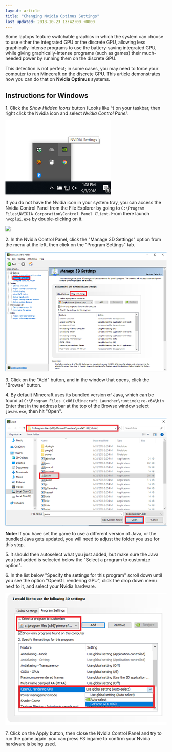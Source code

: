 ```yaml
---
layout: article
title: "Changing Nvidia Optimus Settings"
last_updated: 2018-10-23 13:42:00 +0000
---
```


Some laptops feature switchable graphics in which the system can choose
to use either the integrated GPU or the discrete GPU, allowing less
graphically-intense programs to use the battery-saving integrated GPU,
while giving graphically-intense programs (such as games) their much-needed
power by running them on the discrete GPU.

This detection is not perfect; in some cases, you may need to force your
computer to run Minecraft on the discrete GPU. This article demonstrates
how you can do that on **Nvidia Optimus** systems.

## Instructions for Windows

1\. Click the *Show Hidden Icons* button (Looks like ^) on your taskbar, then right click the Nvidia icon and select
*Nvidia Control Panel*.

![](/static/images/help/nvidia/trayicon.png)

If you do not have the Nvidia icon in your system tray, you can access the Nvidia Control Panel from the File Explorer by going to
`C:\Program Files\NVIDIA Corporation\Control Panel Client`. From there launch `nvcplui.exe` by double-clicking on it.

![](/static/images/help/nvidia/nvfiles.png)

2\. In the Nvidia Control Panel, click the "Manage 3D Settings" option from the menu at the left, then click on the "Program Settings" tab.

![](/static/images/help/nvidia/nvcontrolpanel.png)

3\. Click on the "Add" button, and in the window that opens, click the "Browse" button.

4\. By default Minecraft uses its bundled version of Java, which can be found at `C:\Program Files (x86)\Minecraft Launcher\runtime\jre-x64\bin`
Enter that in the address bar at the top of the Browse window select `javaw.exe`, then hit "Open".

![](/static/images/help/nvidia/browseadd.png)

**Note:** If you have set the game to use a different version of Java, or the bundled Java gets updated, you will need to adjust the folder you use for this step.

5\. It should then autoselect what you just added, but make sure the Java you just added is selected below the "Select a program to customize option".

6\. In the list below "Specify the settings for this program" scroll down until you see the option "OpenGL rendering GPU", click the drop down menu next to it, and select your Nvidia hardware.

![](/static/images/help/nvidia/selectgpu.png)

7\. Click on the Apply button, then close the Nvidia Control Panel and try to run the game again. you can press F3 ingame to confirm your Nvidia hardware is being used.
